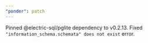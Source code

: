 ```yaml
---
"ponder": patch
---
```


Pinned @electric-sql/pglite dependency to v0.2.13. Fixed `"information_schema.schemata" does not exist` error.
